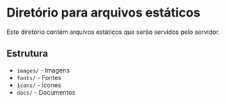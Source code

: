 # Diretório para arquivos estáticos

Este diretório contém arquivos estáticos que serão servidos pelo servidor.

## Estrutura

- `images/` - Imagens
- `fonts/` - Fontes
- `icons/` - Ícones
- `docs/` - Documentos
